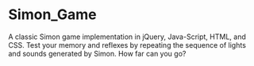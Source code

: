 # Simon_Game
A classic Simon game implementation in jQuery, Java-Script, HTML, and CSS. Test your memory and reflexes by repeating the sequence of lights and sounds generated by Simon. How far can you go?
